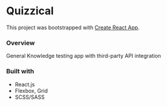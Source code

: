 # Quizzical

This project was bootstrapped with [Create React App](https://github.com/facebook/create-react-app).

### Overview

General Knowledge testing app with third-party API integration

### Built with

- React.js
- Flexbox, Grid
- SCSS/SASS
